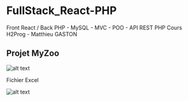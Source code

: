 # FullStack_React-PHP
Front React / Back PHP - MySQL - MVC - POO - API REST PHP
Cours H2Prog - Matthieu GASTON

## Projet MyZoo
![alt text](https://github.com/bezedache29/ProjetReact2/blob/master/img/myzoo.jpg)

Fichier Excel

![alt text](https://github.com/bezedache29/ProjetReact2/blob/master/img/excel.jpg)
